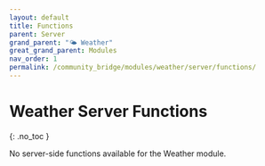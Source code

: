 ```yaml
---
layout: default
title: Functions
parent: Server
grand_parent: "🌤️ Weather"
great_grand_parent: Modules
nav_order: 1
permalink: /community_bridge/modules/weather/server/functions/
---
```


# Weather Server Functions
{: .no_toc }

No server-side functions available for the Weather module.